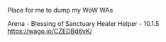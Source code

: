 Place for me to dump my WoW WAs

Arena - Blessing of Sanctuary Healer Helper - 10.1.5
https://wago.io/CZEDBd6vK/
